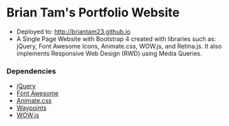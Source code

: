 # Brian Tam's Portfolio Website

* Deployed to: http://briantam23.github.io
* A Single Page Website with Bootstrap 4 created with libraries such as: jQuery, Font Awesome Icons, Animate.css, WOW.js, and Retina.js. It also implements Responsive Web Design (RWD) using Media Queries.

### Dependencies

* [jQuery](https://jquery.com)
* [Font Awesome](https://fontawesome.com/v4.7.0/get-started)
* [Animate.css](https://daneden.github.io/animate.css)
* [Waypoints](http://imakewebthings.com/waypoints)
* [WOW.js](https://wowjs.uk)